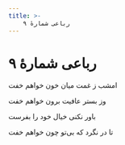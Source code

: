 ```yaml
---
title: >-
    رباعی شمارهٔ ۹
---
```

# رباعی شمارهٔ ۹

<div class="b" id="bn1"><div class="m1"><p>امشب ز غمت میان خون خواهم خفت</p></div>
<div class="m2"><p>وز بستر عافیت برون خواهم خفت</p></div></div>
<div class="b" id="bn2"><div class="m1"><p>باور نکنی خیال خود را بفرست</p></div>
<div class="m2"><p>تا در نگرد که بی‌تو چون خواهم خفت</p></div></div>
